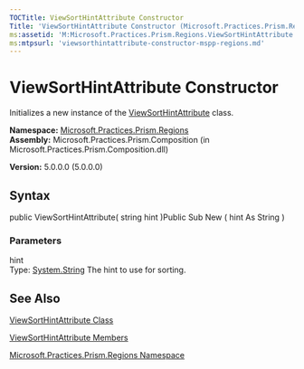 ```yaml
---
TOCTitle: ViewSortHintAttribute Constructor
Title: 'ViewSortHintAttribute Constructor (Microsoft.Practices.Prism.Regions)'
ms:assetid: 'M:Microsoft.Practices.Prism.Regions.ViewSortHintAttribute.\#ctor(System.String)'
ms:mtpsurl: 'viewsorthintattribute-constructor-mspp-regions.md'
---
```


# ViewSortHintAttribute Constructor

Initializes a new instance of the [ViewSortHintAttribute](https://msdn.microsoft.com/library/microsoft.practices.prism.regions.viewsorthintattribute) class.

**Namespace:** [Microsoft.Practices.Prism.Regions](https://msdn.microsoft.com/library/microsoft.practices.prism.regions)
**Assembly:** Microsoft.Practices.Prism.Composition (in Microsoft.Practices.Prism.Composition.dll)

**Version:** 5.0.0.0 (5.0.0.0)

## Syntax
public ViewSortHintAttribute( string hint )Public Sub New ( hint As String )

### Parameters

hint  
Type: [System.String](http://msdn.microsoft.com/en-us/library/s1wwdcbf)
The hint to use for sorting.

## See Also
[ViewSortHintAttribute Class](https://msdn.microsoft.com/library/microsoft.practices.prism.regions.viewsorthintattribute)

[ViewSortHintAttribute Members](https://msdn.microsoft.com/allmembers.t:microsoft.practices.prism.regions.viewsorthintattribute)

[Microsoft.Practices.Prism.Regions Namespace](https://msdn.microsoft.com/library/microsoft.practices.prism.regions)

